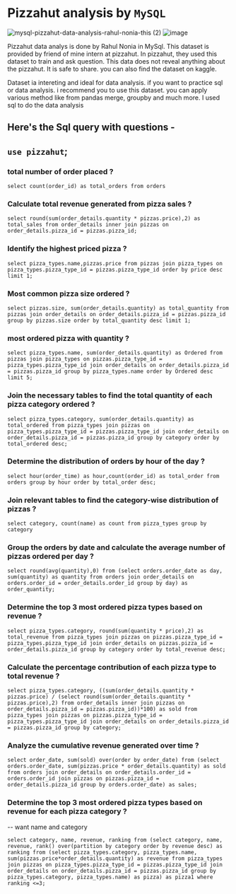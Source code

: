 # Pizzahut analysis by `MySQL`
![mysql-pizzahut-data-analysis-rahul-nonia-this (2)](https://github.com/RahulNonia21/MySQL_Project_PizzaHut/new/main?filename=README.md)
![image](https://github.com/user-attachments/assets/c2eebd4b-a7e9-420d-b586-0bd5eee5d573)

Pizzahut data analys is done by Rahul Nonia in MySql. This dataset is provided by friend of mine intern at pizzahut. In pizzahut, they used this dataset to train and ask question.
This data does not reveal anything about the pizzahut. It is safe to share. you can also find the dataset on kaggle.

Dataset ia intereting and ideal for data analysis. if you want to practice sql or data analysis. i recommend you to use this dataset. you can apply various method like from pandas merge, groupby and much more.
I used sql to do the data analysis

## Here's the Sql query with questions - 

## ` use pizzahut `;

### total number of order placed ?

` select count(order_id) as total_orders from orders `

### Calculate total revenue generated from pizza sales ?

 ` select round(sum(order_details.quantity * pizzas.price),2) as total_sales from order_details inner join pizzas on order_details.pizza_id = pizzas.pizza_id; `

### Identify the highest priced pizza ?

` select pizza_types.name,pizzas.price from pizzas join pizza_types on pizza_types.pizza_type_id = pizzas.pizza_type_id order by price desc limit 1; `

### Most common pizza size ordered ?

` select pizzas.size, sum(order_details.quantity) as total_quantity from pizzas
join order_details on order_details.pizza_id = pizzas.pizza_id group by pizzas.size order by total_quantity desc limit 1; `

### most ordered pizza with quantity ?

` select pizza_types.name, sum(order_details.quantity) as Ordered from pizzas join
pizza_types on pizzas.pizza_type_id = pizza_types.pizza_type_id join order_details on order_details.pizza_id = pizzas.pizza_id group by pizza_types.name order by Ordered desc limit 5; `

###  Join the necessary tables to find the total quantity of each pizza category ordered ?

` select pizza_types.category, sum(order_details.quantity) as total_ordered from pizza_types
join pizzas
on pizza_types.pizza_type_id = pizzas.pizza_type_id
join order_details
on order_details.pizza_id = pizzas.pizza_id
group by category
order by total_ordered desc; `

### Determine the distribution of orders by hour of the day ?

` select hour(order_time) as hour,count(order_id) as total_order from orders
group by hour
order by total_order desc; `

### Join relevant tables to find the category-wise distribution of pizzas ?

` select category, count(name) as count from pizza_types
group by category `

### Group the orders by date and calculate the average number of pizzas ordered per day ?

` select round(avg(quantity),0) from
(select orders.order_date as day, sum(quantity) as quantity from orders
join order_details
on orders.order_id = order_details.order_id
group by day) as order_quantity; `

### Determine the top 3 most ordered pizza types based on revenue ?

` select pizza_types.category, round(sum(quantity * price),2) as total_revenue
from pizza_types
join pizzas
on pizzas.pizza_type_id = pizza_types.pizza_type_id
join order_details
on pizzas.pizza_id = order_details.pizza_id
group by category
order by total_revenue desc; `

### Calculate the percentage contribution of each pizza type to total revenue ?

` select
pizza_types.category,
((sum(order_details.quantity * pizzas.price) / (select round(sum(order_details.quantity * pizzas.price),2)
from order_details
inner join pizzas
on order_details.pizza_id = pizzas.pizza_id))*100) as sold from pizza_types
join pizzas
on pizzas.pizza_type_id = pizza_types.pizza_type_id
join order_details
on order_details.pizza_id = pizzas.pizza_id
group by category; `

### Analyze the cumulative revenue generated over time ?

` select order_date, sum(sold) over(order by order_date) from
(select orders.order_date, sum(pizzas.price * order_details.quantity) as sold
from orders
join order_details
on order_details.order_id = orders.order_id
join pizzas
on pizzas.pizza_id = order_details.pizza_id
group by orders.order_date) as sales; `

###  Determine the top 3 most ordered pizza types based on revenue for each pizza category ?
-- want name and category

` select category, name, revenue, ranking from
(select category, name, revenue, rank() over(partition by category order by revenue desc) as ranking from
(select pizza_types.category, pizza_types.name, sum(pizzas.price*order_details.quantity) as revenue
from pizza_types
join pizzas
on pizza_types.pizza_type_id = pizzas.pizza_type_id
join order_details
on order_details.pizza_id = pizzas.pizza_id
group by pizza_types.category, pizza_types.name) as pizza) as pizza1
where ranking <=3; `
